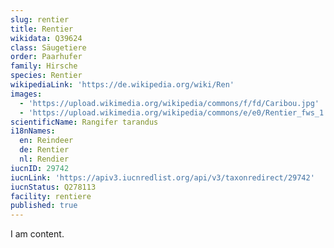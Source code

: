 ```yaml
---
slug: rentier
title: Rentier
wikidata: Q39624
class: Säugetiere
order: Paarhufer
family: Hirsche
species: Rentier
wikipediaLink: 'https://de.wikipedia.org/wiki/Ren'
images:
  - 'https://upload.wikimedia.org/wikipedia/commons/f/fd/Caribou.jpg'
  - 'https://upload.wikimedia.org/wikipedia/commons/e/e0/Rentier_fws_1.jpg'
scientificName: Rangifer tarandus
i18nNames:
  en: Reindeer
  de: Rentier
  nl: Rendier
iucnID: 29742
iucnLink: 'https://apiv3.iucnredlist.org/api/v3/taxonredirect/29742'
iucnStatus: Q278113
facility: rentiere
published: true
---
```


I am content.
